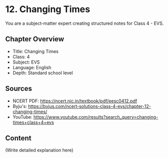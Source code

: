 # 12. Changing Times

You are a subject-matter expert creating structured notes for Class 4 - EVS.

## Chapter Overview
- Title: Changing Times
- Class: 4
- Subject: EVS
- Language: English
- Depth: Standard school level

## Sources
- NCERT PDF: https://ncert.nic.in/textbook/pdf/eesc0412.pdf
- Byju's: https://byjus.com/ncert-solutions-class-4-evs/chapter-12-changing-times/
- YouTube: https://www.youtube.com/results?search_query=changing-times+class+4+evs

## Content
(Write detailed explanation here)
